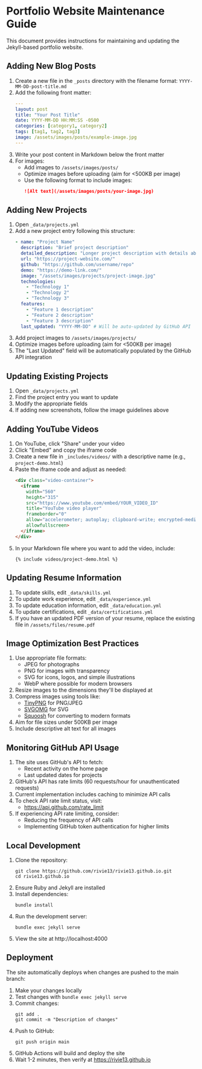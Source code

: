 # Portfolio Website Maintenance Guide

This document provides instructions for maintaining and updating the Jekyll-based portfolio website.

## Adding New Blog Posts

1. Create a new file in the `_posts` directory with the filename format: `YYYY-MM-DD-post-title.md`
2. Add the following front matter:
   ```yaml
   ---
   layout: post
   title: "Your Post Title"
   date: YYYY-MM-DD HH:MM:SS -0500
   categories: [category1, category2]
   tags: [tag1, tag2, tag3]
   image: /assets/images/posts/example-image.jpg
   ---
   ```
3. Write your post content in Markdown below the front matter
4. For images:
   - Add images to `/assets/images/posts/`
   - Optimize images before uploading (aim for <500KB per image)
   - Use the following format to include images:
     ```markdown
     ![Alt text](/assets/images/posts/your-image.jpg)
     ```

## Adding New Projects

1. Open `_data/projects.yml`
2. Add a new project entry following this structure:
   ```yaml
   - name: "Project Name"
     description: "Brief project description"
     detailed_description: "Longer project description with details about technologies, challenges, and solutions"
     url: "https://project-website.com/"
     github: "https://github.com/username/repo"
     demo: "https://demo-link.com/"
     image: "/assets/images/projects/project-image.jpg"
     technologies:
       - "Technology 1"
       - "Technology 2"
       - "Technology 3"
     features:
       - "Feature 1 description"
       - "Feature 2 description"
       - "Feature 3 description"
     last_updated: "YYYY-MM-DD" # Will be auto-updated by GitHub API
   ```
3. Add project images to `/assets/images/projects/`
4. Optimize images before uploading (aim for <500KB per image)
5. The "Last Updated" field will be automatically populated by the GitHub API integration

## Updating Existing Projects

1. Open `_data/projects.yml`
2. Find the project entry you want to update
3. Modify the appropriate fields
4. If adding new screenshots, follow the image guidelines above

## Adding YouTube Videos

1. On YouTube, click "Share" under your video
2. Click "Embed" and copy the iframe code
3. Create a new file in `_includes/videos/` with a descriptive name (e.g., `project-demo.html`)
4. Paste the iframe code and adjust as needed:
   ```html
   <div class="video-container">
     <iframe
       width="560"
       height="315"
       src="https://www.youtube.com/embed/YOUR_VIDEO_ID"
       title="YouTube video player"
       frameborder="0"
       allow="accelerometer; autoplay; clipboard-write; encrypted-media; gyroscope; picture-in-picture"
       allowfullscreen>
     </iframe>
   </div>
   ```
5. In your Markdown file where you want to add the video, include:
   ```liquid
   {% include videos/project-demo.html %}
   ```

## Updating Resume Information

1. To update skills, edit `_data/skills.yml`
2. To update work experience, edit `_data/experience.yml`
3. To update education information, edit `_data/education.yml`
4. To update certifications, edit `_data/certifications.yml`
5. If you have an updated PDF version of your resume, replace the existing file in `/assets/files/resume.pdf`

## Image Optimization Best Practices

1. Use appropriate file formats:
   - JPEG for photographs
   - PNG for images with transparency
   - SVG for icons, logos, and simple illustrations
   - WebP where possible for modern browsers
2. Resize images to the dimensions they'll be displayed at
3. Compress images using tools like:
   - [TinyPNG](https://tinypng.com/) for PNG/JPEG
   - [SVGOMG](https://jakearchibald.github.io/svgomg/) for SVG
   - [Squoosh](https://squoosh.app/) for converting to modern formats
4. Aim for file sizes under 500KB per image
5. Include descriptive alt text for all images

## Monitoring GitHub API Usage

1. The site uses GitHub's API to fetch:
   - Recent activity on the home page
   - Last updated dates for projects
2. GitHub's API has rate limits (60 requests/hour for unauthenticated requests)
3. Current implementation includes caching to minimize API calls
4. To check API rate limit status, visit:
   - https://api.github.com/rate_limit
5. If experiencing API rate limiting, consider:
   - Reducing the frequency of API calls
   - Implementing GitHub token authentication for higher limits

## Local Development

1. Clone the repository:
   ```
   git clone https://github.com/rivie13/rivie13.github.io.git
   cd rivie13.github.io
   ```
2. Ensure Ruby and Jekyll are installed
3. Install dependencies:
   ```
   bundle install
   ```
4. Run the development server:
   ```
   bundle exec jekyll serve
   ```
5. View the site at http://localhost:4000

## Deployment

The site automatically deploys when changes are pushed to the main branch:

1. Make your changes locally
2. Test changes with `bundle exec jekyll serve`
3. Commit changes:
   ```
   git add .
   git commit -m "Description of changes"
   ```
4. Push to GitHub:
   ```
   git push origin main
   ```
5. GitHub Actions will build and deploy the site
6. Wait 1-2 minutes, then verify at https://rivie13.github.io 